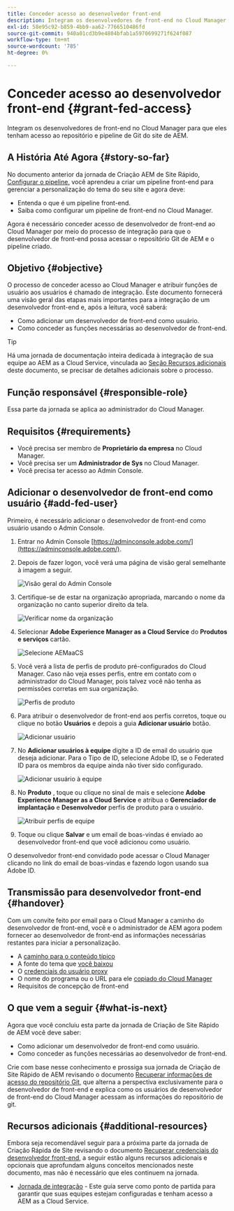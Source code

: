 ```yaml
---
title: Conceder acesso ao desenvolvedor front-end
description: Integram os desenvolvedores de front-end no Cloud Manager para que eles tenham acesso ao repositório e pipeline de Git do site de AEM.
exl-id: 58e95c92-b859-4bb9-aa62-7766510486fd
source-git-commit: 940a01cd3b9e4804bfab1a5970699271f624f087
workflow-type: tm+mt
source-wordcount: '785'
ht-degree: 0%

---
```


# Conceder acesso ao desenvolvedor front-end {#grant-fed-access}

Integram os desenvolvedores de front-end no Cloud Manager para que eles tenham acesso ao repositório e pipeline de Git do site de AEM.

## A História Até Agora {#story-so-far}

No documento anterior da jornada de Criação AEM de Site Rápido, [Configurar o pipeline,](pipeline-setup.md) você aprendeu a criar um pipeline front-end para gerenciar a personalização do tema do seu site e agora deve:

* Entenda o que é um pipeline front-end.
* Saiba como configurar um pipeline de front-end no Cloud Manager.

Agora é necessário conceder acesso de desenvolvedor de front-end ao Cloud Manager por meio do processo de integração para que o desenvolvedor de front-end possa acessar o repositório Git de AEM e o pipeline criado.

## Objetivo {#objective}

O processo de conceder acesso ao Cloud Manager e atribuir funções de usuário aos usuários é chamado de integração. Este documento fornecerá uma visão geral das etapas mais importantes para a integração de um desenvolvedor front-end e, após a leitura, você saberá:

* Como adicionar um desenvolvedor de front-end como usuário.
* Como conceder as funções necessárias ao desenvolvedor de front-end.

>[!TIP]
>
>Há uma jornada de documentação inteira dedicada à integração de sua equipe ao AEM as a Cloud Service, vinculada ao [Seção Recursos adicionais](#additional-resources) deste documento, se precisar de detalhes adicionais sobre o processo.

## Função responsável {#responsible-role}

Essa parte da jornada se aplica ao administrador do Cloud Manager.

## Requisitos {#requirements}

* Você precisa ser membro de **Proprietário da empresa** no Cloud Manager.
* Você precisa ser um **Administrador de Sys** no Cloud Manager.
* Você precisa ter acesso ao Admin Console.

## Adicionar o desenvolvedor de front-end como usuário {#add-fed-user}

Primeiro, é necessário adicionar o desenvolvedor de front-end como usuário usando o Admin Console.

1. Entrar no Admin Console [https://adminconsole.adobe.com/](https://adminconsole.adobe.com/).

1. Depois de fazer logon, você verá uma página de visão geral semelhante à imagem a seguir.

   ![Visão geral do Admin Console](assets/admin-console.png)

1. Certifique-se de estar na organização apropriada, marcando o nome da organização no canto superior direito da tela.

   ![Verificar nome da organização](assets/correct-org.png)

1. Selecionar **Adobe Experience Manager as a Cloud Service** do **Produtos e serviços** cartão.

   ![Selecione AEMaaCS](assets/select-aemaacs.png)

1. Você verá a lista de perfis de produto pré-configurados do Cloud Manager. Caso não veja esses perfis, entre em contato com o administrador do Cloud Manager, pois talvez você não tenha as permissões corretas em sua organização.

   ![Perfis de produto](assets/product-profiles.png)

1. Para atribuir o desenvolvedor de front-end aos perfis corretos, toque ou clique no botão **Usuários** e depois a guia **Adicionar usuário** botão.

   ![Adicionar usuário](assets/add-user.png)

1. No **Adicionar usuários à equipe** digite a ID de email do usuário que deseja adicionar. Para o Tipo de ID, selecione Adobe ID, se o Federated ID para os membros da equipe ainda não tiver sido configurado.

   ![Adicionar usuário à equipe](assets/add-to-team.png)

1. No **Produto** , toque ou clique no sinal de mais e selecione **Adobe Experience Manager as a Cloud Service** e atribua o **Gerenciador de implantação** e **Desenvolvedor** perfis de produto para o usuário.

   ![Atribuir perfis de equipe](assets/assign-team.png)

1. Toque ou clique **Salvar** e um email de boas-vindas é enviado ao desenvolvedor front-end que você adicionou como usuário.

O desenvolvedor front-end convidado pode acessar o Cloud Manager clicando no link do email de boas-vindas e fazendo logon usando sua Adobe ID.

## Transmissão para desenvolvedor front-end {#handover}

Com um convite feito por email para o Cloud Manager a caminho do desenvolvedor de front-end, você e o administrador de AEM agora podem fornecer ao desenvolvedor de front-end as informações necessárias restantes para iniciar a personalização.

* A [caminho para o conteúdo típico](#example-page)
* A fonte do tema que [você baixou](#download-theme)
* O [credenciais do usuário proxy](#proxy-user)
* O nome do programa ou o URL para ele [copiado do Cloud Manager](pipeline-setup.md#login)
* Requisitos de concepção de front-end

## O que vem a seguir {#what-is-next}

Agora que você concluiu esta parte da jornada de Criação de Site Rápido de AEM você deve saber:

* Como adicionar um desenvolvedor de front-end como usuário.
* Como conceder as funções necessárias ao desenvolvedor de front-end.

Crie com base nesse conhecimento e prossiga sua jornada de Criação de Site Rápido de AEM revisando o documento [Recuperar informações de acesso do repositório Git,](retrieve-access.md) que alterna a perspectiva exclusivamente para o desenvolvedor de front-end e explica como os usuários de desenvolvedor de front-end do Cloud Manager acessam as informações do repositório de git.

## Recursos adicionais {#additional-resources}

Embora seja recomendável seguir para a próxima parte da jornada de Criação Rápida de Site revisando o documento [Recuperar credenciais do desenvolvedor front-end,](retrieve-access.md) a seguir estão alguns recursos adicionais e opcionais que aprofundam alguns conceitos mencionados neste documento, mas não é necessário que eles continuem na jornada.

* [Jornada de integração](/help/journey-onboarding/home.md) - Este guia serve como ponto de partida para garantir que suas equipes estejam configuradas e tenham acesso a AEM as a Cloud Service.
